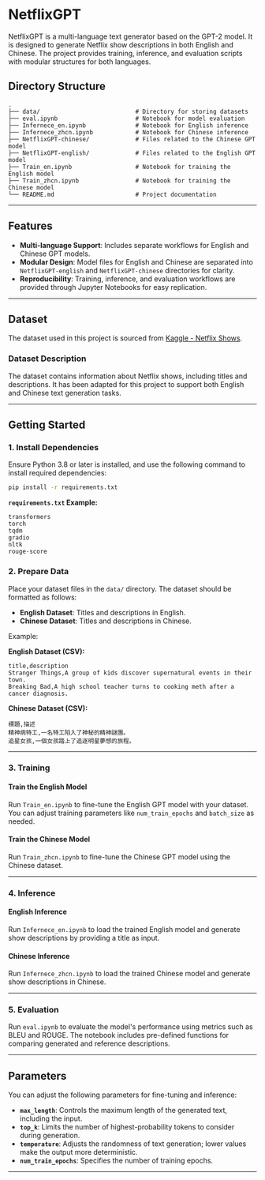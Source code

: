 # NetflixGPT

NetflixGPT is a multi-language text generator based on the GPT-2 model. It is designed to generate Netflix show descriptions in both English and Chinese. The project provides training, inference, and evaluation scripts with modular structures for both languages.

## Directory Structure

```
.
├── data/                           # Directory for storing datasets
├── eval.ipynb                      # Notebook for model evaluation
├── Infernece_en.ipynb              # Notebook for English inference
├── Infernece_zhcn.ipynb            # Notebook for Chinese inference
├── NetflixGPT-chinese/             # Files related to the Chinese GPT model
├── NetflixGPT-english/             # Files related to the English GPT model
├── Train_en.ipynb                  # Notebook for training the English model
├── Train_zhcn.ipynb                # Notebook for training the Chinese model
└── README.md                       # Project documentation
```

---

## Features

- **Multi-language Support**: Includes separate workflows for English and Chinese GPT models.
- **Modular Design**: Model files for English and Chinese are separated into `NetflixGPT-english` and `NetflixGPT-chinese` directories for clarity.
- **Reproducibility**: Training, inference, and evaluation workflows are provided through Jupyter Notebooks for easy replication.

---

## Dataset

The dataset used in this project is sourced from [Kaggle - Netflix Shows](https://www.kaggle.com/datasets/shivamb/netflix-shows).

### Dataset Description

The dataset contains information about Netflix shows, including titles and descriptions. It has been adapted for this project to support both English and Chinese text generation tasks.

---

## Getting Started

### 1. Install Dependencies

Ensure Python 3.8 or later is installed, and use the following command to install required dependencies:

```bash
pip install -r requirements.txt
```

**`requirements.txt` Example:**

```text
transformers
torch
tqdm
gradio
nltk
rouge-score
```

### 2. Prepare Data

Place your dataset files in the `data/` directory. The dataset should be formatted as follows:

- **English Dataset**: Titles and descriptions in English.
- **Chinese Dataset**: Titles and descriptions in Chinese.

Example:

**English Dataset (CSV):**
```csv
title,description
Stranger Things,A group of kids discover supernatural events in their town.
Breaking Bad,A high school teacher turns to cooking meth after a cancer diagnosis.
```

**Chinese Dataset (CSV):**
```csv
標題,描述
精神病特工,一名特工陷入了神秘的精神謎團。
追星女孩,一個女孩踏上了追逐明星夢想的旅程。
```

---

### 3. Training

#### Train the English Model

Run `Train_en.ipynb` to fine-tune the English GPT model with your dataset. You can adjust training parameters like `num_train_epochs` and `batch_size` as needed.

#### Train the Chinese Model

Run `Train_zhcn.ipynb` to fine-tune the Chinese GPT model using the Chinese dataset.

---

### 4. Inference

#### English Inference

Run `Infernece_en.ipynb` to load the trained English model and generate show descriptions by providing a title as input.

#### Chinese Inference

Run `Infernece_zhcn.ipynb` to load the trained Chinese model and generate show descriptions in Chinese.

---

### 5. Evaluation

Run `eval.ipynb` to evaluate the model's performance using metrics such as BLEU and ROUGE. The notebook includes pre-defined functions for comparing generated and reference descriptions.

---

## Parameters

You can adjust the following parameters for fine-tuning and inference:

- **`max_length`**: Controls the maximum length of the generated text, including the input.
- **`top_k`**: Limits the number of highest-probability tokens to consider during generation.
- **`temperature`**: Adjusts the randomness of text generation; lower values make the output more deterministic.
- **`num_train_epochs`**: Specifies the number of training epochs.

---

